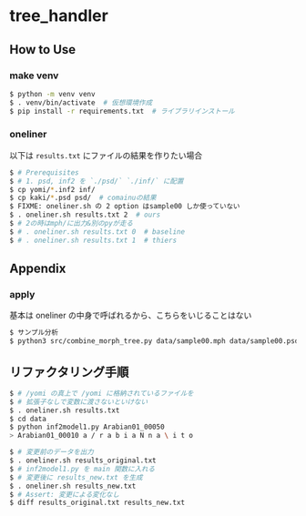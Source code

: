 # tree_handler


## How to Use

### make venv


```sh
$ python -m venv venv 
$ . venv/bin/activate  # 仮想環境作成
$ pip install -r requirements.txt  # ライブラリインストール
```

### oneliner

以下は `results.txt` にファイルの結果を作りたい場合

```sh
$ # Prerequisites
$ # 1. psd, inf2 を `./psd/` `./inf/` に配置
$ cp yomi/*.inf2 inf/
$ cp kaki/*.psd psd/  # comainuの結果
$ FIXME: oneliner.sh の 2 option はsample00 しか使っていない 
$ . oneliner.sh results.txt 2  # ours
$ # 2の時はmph/に出力&別のpyが走る
$ # . oneliner.sh results.txt 0  # baseline
$ # . oneliner.sh results.txt 1  # thiers
```

## Appendix

### apply

基本は oneliner の中身で呼ばれるから、こちらをいじることはない

```sh
$ サンプル分析
$ python3 src/combine_morph_tree.py data/sample00.mph data/sample00.psd
```

## リファクタリング手順

```sh
$ # /yomi の真上で /yomi に格納されているファイルを
$ # 拡張子なしで変数に渡さないといけない
$ . oneliner.sh results.txt
$ cd data
$ python inf2model1.py Arabian01_00050
> Arabian01_00010 a / r a b i a N n a \ i t o
```


```sh
$ # 変更前のデータを出力
$ . oneliner.sh results_original.txt
$ # inf2model1.py を main 関数に入れる
$ # 変更後に results_new.txt を生成
$ . oneliner.sh results_new.txt
$ # Assert: 変更による変化なし
$ diff results_original.txt results_new.txt 
```
